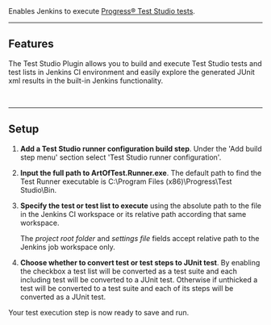  

Enables Jenkins to execute [Progress® Test Studio
tests](https://www.telerik.com/teststudio).

------------------------------------------------------------------------

## Features

The Test Studio Plugin allows you to build and execute Test Studio tests
and test lists in Jenkins CI environment and easily explore the
generated JUnit xml results in the built-in Jenkins functionality.

 

------------------------------------------------------------------------

## Setup

1.  **Add a Test Studio runner configuration build step**. Under the
    'Add build step menu' section select 'Test Studio runner
    configuration'.
2.  **Input the full path to ArtOfTest.Runner.exe**. The default path to
    find the Test Runner executable is C:\\Program Files
    (x86)\\Progress\\Test Studio\\Bin.
3.  **Specify the test or test list to execute** using the absolute path
    to the file in the Jenkins CI workspace or its relative path
    according that same workspace.

    The *project root folder* and *settings file* fields accept relative
    path to the Jenkins job workspace only.

      

4.  **Choose whether to convert test or test steps to JUnit test**. By
    enabling the checkbox a test list will be converted as a test suite
    and each including test will be converted to a JUnit test. Otherwise
    if unthicked a test will be converted to a test suite and each of
    its steps will be converted as a JUnit test.

Your test execution step is now ready to save and run.
